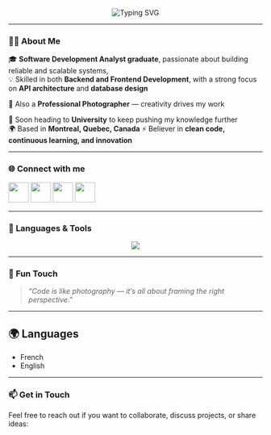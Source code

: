 <!-- 🎯 GITHUB PROFILE README - ADAM BRILLON -->

<!-- HEADER -->
<div align="center">
  <img src="https://readme-typing-svg.herokuapp.com?font=Fira+Code&size=28&pause=1000&color=00C4FF&center=true&vCenter=true&width=650&lines=Hi+👋,+I'm+Adam!;Software+Development+Analyst+Graduate;Full-Stack+Developer+%26+Photographer;" alt="Typing SVG"/>
</div>


---

### 👨‍💻 About Me  
🎓 **Software Development Analyst graduate**, passionate about building reliable and scalable systems,  
💡 Skilled in both **Backend and Frontend Development**, with a strong focus on **API architecture** and **database design**

📸 Also a **Professional Photographer** — creativity drives my work  

🎯 Soon heading to **University** to keep pushing my knowledge further  
🌍 Based in **Montreal, Quebec, Canada**
⚡ Believer in **clean code, continuous learning, and innovation**

---

### 🌐 Connect with me  
<p align="left">
  <a href="https://codepen.io/brillonadam" target="_blank"><img src="https://skillicons.dev/icons?i=codepen" height="40"/></a>
  <a href="https://twitter.com/_admx_" target="_blank"><img src="https://skillicons.dev/icons?i=twitter" height="40"/></a>
  <a href="https://www.linkedin.com/in/adambrillon/" target="_blank"><img src="https://skillicons.dev/icons?i=linkedin" height="40"/></a>
  <a href="https://instagram.com/adm.focus" target="_blank"><img src="https://skillicons.dev/icons?i=instagram" height="40"/></a>
</p>

---

### 🧰 Languages & Tools  
<p align="center">
  <img src="https://skillicons.dev/icons?i=html,css,js,ts,php,nodejs,express,java,python,kotlin,react,nextjs,angular,tailwind,sass,bootstrap,mongodb,mysql,postgres,git,figma,ps,androidstudio,vscode" />
</p>

---

### 🎨 Fun Touch  
> *“Code is like photography — it’s all about framing the right perspective.”*

---

## 🌍 Languages
- French  
- English

---

### 📫 Get in Touch
Feel free to reach out if you want to collaborate, discuss projects, or share ideas:  
